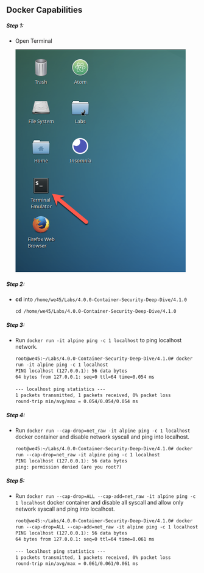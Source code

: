 ## Docker Capabilities

##### Step 1:

* Open Terminal

	![](img/Open-Terminal.png)

##### Step 2:

*  **cd** into  `/home/we45/Labs/4.0.0-Container-Security-Deep-Dive/4.1.0`

    ```commandline
    cd /home/we45/Labs/4.0.0-Container-Security-Deep-Dive/4.1.0
    ```

##### Step 3:

* Run `docker run -it alpine ping -c 1 localhost` to ping localhost network.

    ```commandline
    root@we45:~/Labs/4.0.0-Container-Security-Deep-Dive/4.1.0# docker run -it alpine ping -c 1 localhost
    PING localhost (127.0.0.1): 56 data bytes
    64 bytes from 127.0.0.1: seq=0 ttl=64 time=0.054 ms
    
    --- localhost ping statistics ---
    1 packets transmitted, 1 packets received, 0% packet loss
    round-trip min/avg/max = 0.054/0.054/0.054 ms
    ```

##### Step 4:

* Run `docker run --cap-drop=net_raw -it alpine ping -c 1 localhost` docker container and disable network syscall and ping into localhost.

    ```commandline
    root@we45:~/Labs/4.0.0-Container-Security-Deep-Dive/4.1.0# docker run --cap-drop=net_raw -it alpine ping -c 1 localhost
    PING localhost (127.0.0.1): 56 data bytes
    ping: permission denied (are you root?)
    ```
##### Step 5:    

* Run `docker run --cap-drop=ALL --cap-add=net_raw -it alpine ping -c 1 localhost` docker container and disable all syscall and allow only  network syscall and ping into localhost.

    ```commandline
    root@we45:~/Labs/4.0.0-Container-Security-Deep-Dive/4.1.0# docker run --cap-drop=ALL --cap-add=net_raw -it alpine ping -c 1 localhost
    PING localhost (127.0.0.1): 56 data bytes
    64 bytes from 127.0.0.1: seq=0 ttl=64 time=0.061 ms
    
    --- localhost ping statistics ---
    1 packets transmitted, 1 packets received, 0% packet loss
    round-trip min/avg/max = 0.061/0.061/0.061 ms
    ```
